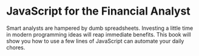 # JavaScript for the Financial Analyst


Smart analysts are hampered by dumb spreadsheets. Investing a little time in modern programming ideas will reap immediate benefits. This book will show you how to use a few lines of JavaScript can automate your daily chores.

